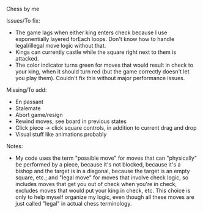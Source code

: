 Chess by me

Issues/To fix:
- The game lags when either king enters check because I use exponentially layered forEach loops. Don't know how to handle legal/illegal move logic without that.
- Kings can currently castle while the square right next to them is attacked.
- The color indicator turns green for moves that would result in check to your king, when it should turn red (but the game correctly doesn't let you play them). Couldn't fix this without major performance issues.

Missing/To add:
- En passant
- Stalemate
- Abort game/resign
- Rewind moves, see board in previous states
- Click piece -> click square controls, in addition to current drag and drop
- Visual stuff like animations probably

Notes:
- My code uses the term "possible move" for moves that can "physically" be performed by a piece, because it's not blocked, because it's a bishop and the target is in a diagonal, because the target is an empty square, etc.; and "legal move" for moves that involve check logic, so includes moves that get you out of check when you're in check, excludes moves that would put your king in check, etc. This choice is only to help myself organize my logic, even though all these moves are just called "legal" in actual chess terminology.
